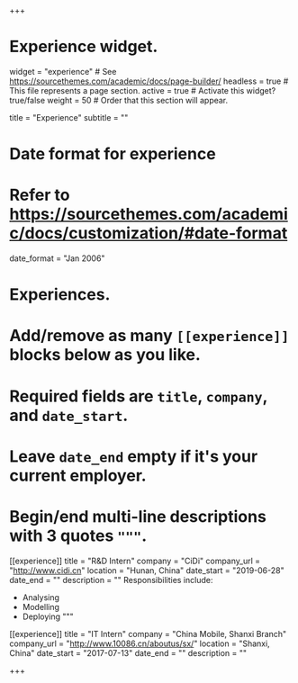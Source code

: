 +++
# Experience widget.
widget = "experience"  # See https://sourcethemes.com/academic/docs/page-builder/
headless = true  # This file represents a page section.
active = true  # Activate this widget? true/false
weight = 50  # Order that this section will appear.

title = "Experience"
subtitle = ""

# Date format for experience
#   Refer to https://sourcethemes.com/academic/docs/customization/#date-format
date_format = "Jan 2006"

# Experiences.
#   Add/remove as many `[[experience]]` blocks below as you like.
#   Required fields are `title`, `company`, and `date_start`.
#   Leave `date_end` empty if it's your current employer.
#   Begin/end multi-line descriptions with 3 quotes `"""`.
[[experience]]
  title = "R&D Intern"
  company = "CiDi"
  company_url = "http://www.cidi.cn"
  location = "Hunan, China"
  date_start = "2019-06-28"
  date_end = ""
  description = ""
  Responsibilities include:
  
  * Analysing
  * Modelling
  * Deploying
  """

[[experience]]
  title = "IT Intern"
  company = "China Mobile, Shanxi Branch"
  company_url = "http://www.10086.cn/aboutus/sx/"
  location = "Shanxi, China"
  date_start = "2017-07-13"
  date_end = ""
  description = ""

+++
